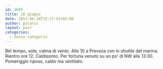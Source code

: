 ```yaml
---
id: 1695
title: 18 giugno
date: 2013-06-18T15:17:52+02:00
author: polaris
layout: post
categories:
  - Senza categoria
---
```

Bel tempo, sole, calma di vento. Alle 10 a Preveza con lo shuttle del marina. Rientro ore 12. Caldissimo. Per fortuna venuto su un po&#8217; di NW alle 13:30. Pomeriggio riposo, caldo ma ventilato.
